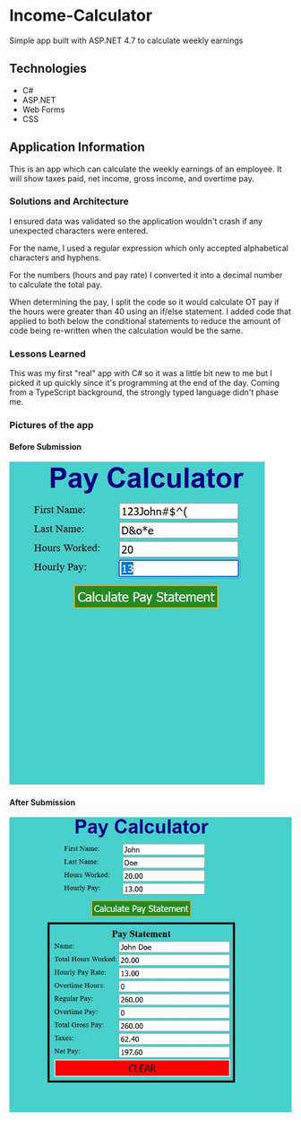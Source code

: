 # Income-Calculator
Simple app built with ASP.NET 4.7 to calculate weekly earnings

## Technologies
  - C#
  - ASP.NET
  - Web Forms
  - CSS

## Application Information
This is an app which can calculate the weekly earnings of an employee.
It will show taxes paid, net income, gross income, and overtime pay.

### Solutions and Architecture

I ensured data was validated so the application wouldn't crash if any
unexpected characters were entered.

For the name, I used a regular expression which only accepted alphabetical
characters and hyphens.

For the numbers (hours and pay rate) I converted it into a decimal number
to calculate the total pay.

When determining the pay, I split the code so it would calculate OT pay if 
the hours were greater than 40 using an if/else statement. I added code that applied to both
below the conditional statements to reduce the amount of code being re-written when the 
calculation would be the same.

### Lessons Learned

This was my first "real" app with C# so it was a little bit new to me but I
picked it up quickly since it's programming at the end of the day. Coming 
from a TypeScript background, the strongly typed language didn't phase me.

### Pictures of the app

#### Before Submission

![Before](Pictures/Picture1.JPG)

#### After Submission

![After](Pictures/After.JPG)

